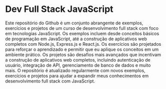 # Dev Full Stack JavaScript
Este repositório do Github é um conjunto abrangente de exemplos, exercícios e projetos de um curso de desenvolvimento full stack com foco em tecnologias JavaScript. Os exemplos incluem desde conceitos básicos de programação em JavaScript, até a construção de aplicativos web completos com Node.js, Express.js e React.js. Os exercícios são projetados para reforçar o aprendizado e permitir que eu aplique os conceitos em um ambiente prático. Os projetos são desafios mais avançados que incentivam a construção de aplicativos web completos, incluindo autenticação de usuário, integração de API, gerenciamento de banco de dados e muito mais. O repositório é atualizado regularmente com novos exemplos, exercícios e projetos para ajudar a expandir meus conhecimentos em desenvolvimento full stack com JavaScript.
